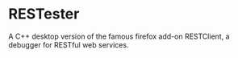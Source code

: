 # RESTester
A C++ desktop version of the famous firefox add-on RESTClient, a debugger for RESTful web services.
